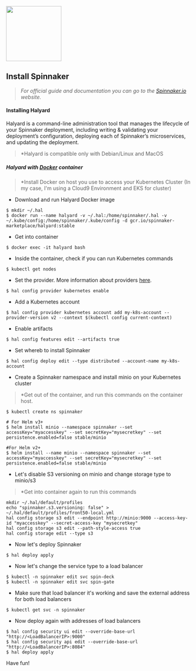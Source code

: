 <img src="https://user-images.githubusercontent.com/35708820/82478149-dd85bf00-9aa6-11ea-9382-43f8b0c1ca57.png"  width="150" height="150">


## Install Spinnaker

> *For official guide and documentation you can go to the [Spinnaker.io](https://www.spinnaker.io/setup/) website.*

#### Installing Halyard
Halyard is a command-line administration tool that manages the lifecycle of your Spinnaker deployment, including writing & validating your deployment’s configuration, deploying each of Spinnaker’s microservices, and updating the deployment.
> *Halyard is compatible only with Debian/Linux and MacOS

##### Halyard with [Docker](https://docs.docker.com/engine/install/) container
> *Install Docker on host you use to access your Kubernetes Cluster (In my case, I'm using a Cloud9 Environment and EKS for cluster)

- Download and run Halyard Docker image
```
$ mkdir ~/.hal
$ docker run --name halyard -v ~/.hal:/home/spinnaker/.hal -v ~/.kube/config:/home/spinnaker/.kube/config -d gcr.io/spinnaker-marketplace/halyard:stable
```

- Get into container
```
$ docker exec -it halyard bash
```

- Inside the container, check if you can run Kubernetes commands
```
$ kubectl get nodes
```

- Set the provider. More information about providers [here](https://www.spinnaker.io/setup/install/providers/).
```
$ hal config provider kubernetes enable
```

- Add a Kubernetes account
```
$ hal config provider kubernetes account add my-k8s-account --provider-version v2 --context $(kubectl config current-context)
```

- Enable artifacts
```
$ hal config features edit --artifacts true
```

- Set whereb to install Spinnaker
```
$ hal config deploy edit --type distributed --account-name my-k8s-account
```

- Create a Spinnaker namespace and install minio on your Kubernetes cluster
> *Get out of the container, and run this commands on the container host.
```
$ kubectl create ns spinnaker

# For Helm v3+
$ helm install minio --namespace spinnaker --set accessKey="myaccesskey" --set secretKey="mysecretkey" --set persistence.enabled=false stable/minio

#For Helm v2+
$ helm install --name minio --namespace spinnaker --set accessKey="myaccesskey" --set secretKey="mysecretkey" --set persistence.enabled=false stable/minio
```

- Let's disable S3 versioning on minio and change storage type to minio/s3
> *Get into container again to run this commands
```
mkdir ~/.hal/default/profiles
echo "spinnaker.s3.versioning: false" > ~/.hal/default/profiles/front50-local.yml
hal config storage s3 edit --endpoint http://minio:9000 --access-key-id "myaccesskey" --secret-access-key "mysecretkey"
hal config storage s3 edit --path-style-access true
hal config storage edit --type s3
```

- Now let's deploy Spinnaker
```
$ hal deploy apply
```

- Now let's change the service type to a load balancer
```
$ kubectl -n spinnaker edit svc spin-deck
$ kubectl -n spinnaker edit svc spin-gate
```

- Make sure that load balancer it's working and save the external address for both load balancers
```
$ kubectl get svc -n spinnaker
```

- Now deploy again with addresses of load balancers
```
$ hal config security ui edit --override-base-url "http://<LoadBalancerIP>:9000"
$ hal config security api edit --override-base-url "http://<LoadBalancerIP>:8084"
$ hal deploy apply
```

Have fun!
